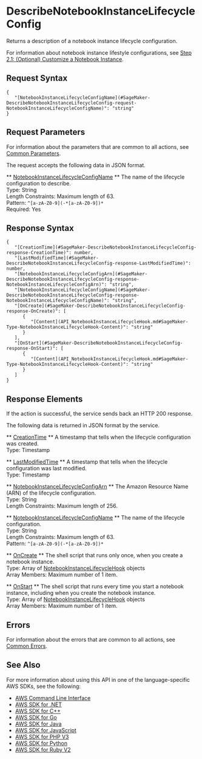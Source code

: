 # DescribeNotebookInstanceLifecycleConfig<a name="API_DescribeNotebookInstanceLifecycleConfig"></a>

Returns a description of a notebook instance lifecycle configuration\.

For information about notebook instance lifestyle configurations, see [Step 2\.1: \(Optional\) Customize a Notebook Instance](https://docs.aws.amazon.com/sagemaker/latest/dg/notebook-lifecycle-config.html)\.

## Request Syntax<a name="API_DescribeNotebookInstanceLifecycleConfig_RequestSyntax"></a>

```
{
   "[NotebookInstanceLifecycleConfigName](#SageMaker-DescribeNotebookInstanceLifecycleConfig-request-NotebookInstanceLifecycleConfigName)": "string"
}
```

## Request Parameters<a name="API_DescribeNotebookInstanceLifecycleConfig_RequestParameters"></a>

For information about the parameters that are common to all actions, see [Common Parameters](CommonParameters.md)\.

The request accepts the following data in JSON format\.

 ** [NotebookInstanceLifecycleConfigName](#API_DescribeNotebookInstanceLifecycleConfig_RequestSyntax) **   <a name="SageMaker-DescribeNotebookInstanceLifecycleConfig-request-NotebookInstanceLifecycleConfigName"></a>
The name of the lifecycle configuration to describe\.  
Type: String  
Length Constraints: Maximum length of 63\.  
Pattern: `^[a-zA-Z0-9](-*[a-zA-Z0-9])*`   
Required: Yes

## Response Syntax<a name="API_DescribeNotebookInstanceLifecycleConfig_ResponseSyntax"></a>

```
{
   "[CreationTime](#SageMaker-DescribeNotebookInstanceLifecycleConfig-response-CreationTime)": number,
   "[LastModifiedTime](#SageMaker-DescribeNotebookInstanceLifecycleConfig-response-LastModifiedTime)": number,
   "[NotebookInstanceLifecycleConfigArn](#SageMaker-DescribeNotebookInstanceLifecycleConfig-response-NotebookInstanceLifecycleConfigArn)": "string",
   "[NotebookInstanceLifecycleConfigName](#SageMaker-DescribeNotebookInstanceLifecycleConfig-response-NotebookInstanceLifecycleConfigName)": "string",
   "[OnCreate](#SageMaker-DescribeNotebookInstanceLifecycleConfig-response-OnCreate)": [ 
      { 
         "[Content](API_NotebookInstanceLifecycleHook.md#SageMaker-Type-NotebookInstanceLifecycleHook-Content)": "string"
      }
   ],
   "[OnStart](#SageMaker-DescribeNotebookInstanceLifecycleConfig-response-OnStart)": [ 
      { 
         "[Content](API_NotebookInstanceLifecycleHook.md#SageMaker-Type-NotebookInstanceLifecycleHook-Content)": "string"
      }
   ]
}
```

## Response Elements<a name="API_DescribeNotebookInstanceLifecycleConfig_ResponseElements"></a>

If the action is successful, the service sends back an HTTP 200 response\.

The following data is returned in JSON format by the service\.

 ** [CreationTime](#API_DescribeNotebookInstanceLifecycleConfig_ResponseSyntax) **   <a name="SageMaker-DescribeNotebookInstanceLifecycleConfig-response-CreationTime"></a>
A timestamp that tells when the lifecycle configuration was created\.  
Type: Timestamp

 ** [LastModifiedTime](#API_DescribeNotebookInstanceLifecycleConfig_ResponseSyntax) **   <a name="SageMaker-DescribeNotebookInstanceLifecycleConfig-response-LastModifiedTime"></a>
A timestamp that tells when the lifecycle configuration was last modified\.  
Type: Timestamp

 ** [NotebookInstanceLifecycleConfigArn](#API_DescribeNotebookInstanceLifecycleConfig_ResponseSyntax) **   <a name="SageMaker-DescribeNotebookInstanceLifecycleConfig-response-NotebookInstanceLifecycleConfigArn"></a>
The Amazon Resource Name \(ARN\) of the lifecycle configuration\.  
Type: String  
Length Constraints: Maximum length of 256\.

 ** [NotebookInstanceLifecycleConfigName](#API_DescribeNotebookInstanceLifecycleConfig_ResponseSyntax) **   <a name="SageMaker-DescribeNotebookInstanceLifecycleConfig-response-NotebookInstanceLifecycleConfigName"></a>
The name of the lifecycle configuration\.  
Type: String  
Length Constraints: Maximum length of 63\.  
Pattern: `^[a-zA-Z0-9](-*[a-zA-Z0-9])*` 

 ** [OnCreate](#API_DescribeNotebookInstanceLifecycleConfig_ResponseSyntax) **   <a name="SageMaker-DescribeNotebookInstanceLifecycleConfig-response-OnCreate"></a>
The shell script that runs only once, when you create a notebook instance\.  
Type: Array of [NotebookInstanceLifecycleHook](API_NotebookInstanceLifecycleHook.md) objects  
Array Members: Maximum number of 1 item\.

 ** [OnStart](#API_DescribeNotebookInstanceLifecycleConfig_ResponseSyntax) **   <a name="SageMaker-DescribeNotebookInstanceLifecycleConfig-response-OnStart"></a>
The shell script that runs every time you start a notebook instance, including when you create the notebook instance\.  
Type: Array of [NotebookInstanceLifecycleHook](API_NotebookInstanceLifecycleHook.md) objects  
Array Members: Maximum number of 1 item\.

## Errors<a name="API_DescribeNotebookInstanceLifecycleConfig_Errors"></a>

For information about the errors that are common to all actions, see [Common Errors](CommonErrors.md)\.

## See Also<a name="API_DescribeNotebookInstanceLifecycleConfig_SeeAlso"></a>

For more information about using this API in one of the language\-specific AWS SDKs, see the following:
+  [AWS Command Line Interface](https://docs.aws.amazon.com/goto/aws-cli/sagemaker-2017-07-24/DescribeNotebookInstanceLifecycleConfig) 
+  [AWS SDK for \.NET](https://docs.aws.amazon.com/goto/DotNetSDKV3/sagemaker-2017-07-24/DescribeNotebookInstanceLifecycleConfig) 
+  [AWS SDK for C\+\+](https://docs.aws.amazon.com/goto/SdkForCpp/sagemaker-2017-07-24/DescribeNotebookInstanceLifecycleConfig) 
+  [AWS SDK for Go](https://docs.aws.amazon.com/goto/SdkForGoV1/sagemaker-2017-07-24/DescribeNotebookInstanceLifecycleConfig) 
+  [AWS SDK for Java](https://docs.aws.amazon.com/goto/SdkForJava/sagemaker-2017-07-24/DescribeNotebookInstanceLifecycleConfig) 
+  [AWS SDK for JavaScript](https://docs.aws.amazon.com/goto/AWSJavaScriptSDK/sagemaker-2017-07-24/DescribeNotebookInstanceLifecycleConfig) 
+  [AWS SDK for PHP V3](https://docs.aws.amazon.com/goto/SdkForPHPV3/sagemaker-2017-07-24/DescribeNotebookInstanceLifecycleConfig) 
+  [AWS SDK for Python](https://docs.aws.amazon.com/goto/boto3/sagemaker-2017-07-24/DescribeNotebookInstanceLifecycleConfig) 
+  [AWS SDK for Ruby V2](https://docs.aws.amazon.com/goto/SdkForRubyV2/sagemaker-2017-07-24/DescribeNotebookInstanceLifecycleConfig) 